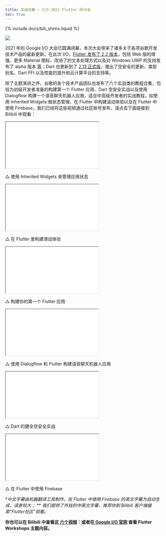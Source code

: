 ```yaml
---
title: 实战合集 — I/O 2021 Flutter 研讨会
toc: true
---
```


{% include docs/bili_shims.liquid %}

![](https://devrel.andfun.cn/devrel/posts/2021/06/mjy4VZ.jpeg)

2021 年的 Google I/O 大会已圆满闭幕，本次大会带来了诸多关于各项谷歌开发技术产品的最新更新。在此次 I/O，[Flutter 发布了 2.2 版本](https://flutter.cn/posts/announcing-flutter-2-2?t=1)，包括 Web 版的增强、更多 Material 图标、改进了的文本处理方式以及对 Windows UWP 的支持发布了 alpha 版本 [等](https://flutter.cn/posts/whats-new-in-flutter-2-2?t=1)；Dart 也更新到了 [2.13 正式版](https://flutter.cn/posts/announcing-dart-2-13)，推出了空安全的更新、类型别名、Dart FFI 以及性能的提升和云计算平台的支持等。

除了主题演讲之外，谷歌的各个技术产品团队也发布了六个实战类的教程合集，包括为初级开发者准备的构建第一个 Flutter 应用、Dart 空安全实战以及使用 Dialogflow 构建一个语音聊天机器人应用，适合中高级开发者的实战教程，如使用 Inherited Widgets 做状态管理、在 Flutter 中构建滚动体验以及在 Flutter 中使用 Firebase，我们已经将这些视频通过社区账号发布，请点击下面链接到 Bilibili 中观看：

<iframe src="{{bili-embed}}?aid=248744553&bvid=BV1Wv411W7yF&cid=354736130&page=1&autoplay=false" {{bili-set-short}}> </iframe>

△ 使用 Inherited Widgets 来管理应用状态

<iframe src="{{bili-embed}}?aid=291195426&bvid=BV11f4y187gV&cid=354814353&page=1&autoplay=false" {{bili-set-short}}> </iframe>

△ 在 Flutter 里构建滑动体验

<iframe src="{{bili-embed}}?aid=846249495&bvid=BV1n54y1H7dZ&cid=354773704&page=1&autoplay=false" {{bili-set-short}}> </iframe>

△ 构建你的第一个 Flutter 应用

<iframe src="{{bili-embed}}?aid=716190926&bvid=BV1pX4y1A7SH&cid=355145231&page=1&autoplay=false" {{bili-set-short}}> </iframe>

△ 使用 Dialogflow 和 Flutter 构建语音聊天机器人应用

<iframe src="{{bili-embed}}?aid=888693780&bvid=BV1tK4y1u76N&cid=354814166&page=1&autoplay=false" {{bili-set-short}}> </iframe>

△ Dart 的健全空安全实战

<iframe src="{{bili-embed}}?aid=631219825&bvid=BV14b4y1o7Wn&cid=355066643&page=1&autoplay=false" {{bili-set-short}}> </iframe>

△ 在 Flutter 中使用 Firebase

**中文字幕由机器翻译工具制作，在 Flutter 中使用 Firebase 的英文字幕为自动生成，误差较大；*
** *我们提供了外挂的中英文字幕，推荐你到 Bilibili 客户端搜索“Flutter社区”观看。*

**你也可以在 Bilibili 中查看这 [六个视频](https://space.bilibili.com/344928717/channel/detail?cid=189780)：或者在[ Google I/O 官网](https://events.google.com/io/program/content?4=topic_flutter&5=type_workshop&lng=en) 查看 Flutter Workshops 主题内容。**
